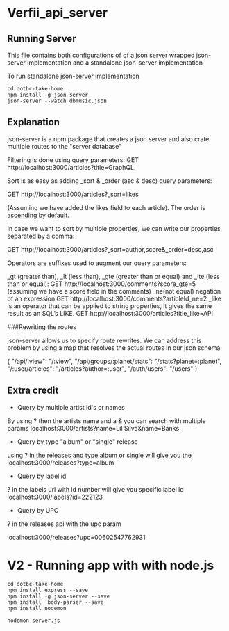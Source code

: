 # Verfii_api_server

## Running Server

This file contains both configurations of of a json server wrapped json-server implementation and a standalone json-server implementation

To run standalone json-server implementation

```
cd dotbc-take-home
npm install -g json-server
json-server --watch dbmusic.json

```

## Explanation 

json-server is a npm package that creates a json server and also crate multiple routes to the "server database"

Filtering is done using query parameters: GET http://localhost:3000/articles?title=GraphQL.

Sort is as easy as adding _sort & _order (asc & desc) query parameters:

GET http://localhost:3000/articles?_sort=likes

(Assuming we have added the likes field to each article). The order is ascending by default.

In case we want to sort by multiple properties, we can write our properties separated by a comma:

GET http://localhost:3000/articles?_sort=author,score&_order=desc,asc

Operators are suffixes used to augment our query parameters:

_gt (greater than), _lt (less than), _gte (greater than or equal) and _lte (less than or equal): GET http://localhost:3000/comments?score_gte=5 (assuming we have a score field in the comments)
_ne(not equal) negation of an expression GET http://localhost:3000/comments?articleId_ne=2
_like is an operator that can be applied to string properties, it gives the same result as an SQL’s LIKE. GET http://localhost:3000/articles?title_like=API



###Rewriting the routes  

json-server allows us to specify route rewrites. We can address this problem by using a map that resolves the actual routes in our json schema:

{
  "/api/:view": "/:view",
  "/api/groups/:planet/stats": "/stats?planet=:planet",
  "/:user/articles": "/articles?author=:user",
  "/auth/users": "/users"
}

## Extra credit
- Query by multiple artist id's or names 

By using ? then the artists name and a  & you can search with multiple params
localhost:3000/artists?name=Lil Silva&name=Banks


- Query by type "album" or "single" release

using ?  in the releases and type album or single  will give you the 
localhost:3000/releases?type=album

- Query by label id

? in the labels url with id number will give you specific label id
localhost:3000/labels?id=222123

- Query by UPC

? in the releases api with the upc param 

localhost:3000/releases?upc=00602547762931







# V2 - Running app with with node.js 

```
cd dotbc-take-home
npm install express --save
npm install -g json-server --save
npm install  body-parser --save
npm install nodemon

nodemon server.js

```